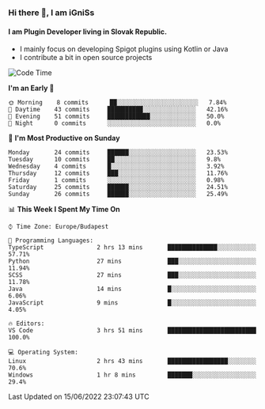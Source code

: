 ### Hi there 👋, I am iGniSs

#### I am Plugin Developer living in Slovak Republic.
- I mainly focus on developing Spigot plugins using Kotlin or Java
- I contribute a bit in open source projects

<!--START_SECTION:waka-->
![Code Time](http://img.shields.io/badge/Code%20Time-782%20hrs%2053%20mins-blue)

**I'm an Early 🐤** 

```text
🌞 Morning    8 commits      ██░░░░░░░░░░░░░░░░░░░░░░░   7.84% 
🌆 Daytime    43 commits     ██████████░░░░░░░░░░░░░░░   42.16% 
🌃 Evening    51 commits     ████████████░░░░░░░░░░░░░   50.0% 
🌙 Night      0 commits      ░░░░░░░░░░░░░░░░░░░░░░░░░   0.0%

```
📅 **I'm Most Productive on Sunday** 

```text
Monday       24 commits     ██████░░░░░░░░░░░░░░░░░░░   23.53% 
Tuesday      10 commits     ██░░░░░░░░░░░░░░░░░░░░░░░   9.8% 
Wednesday    4 commits      █░░░░░░░░░░░░░░░░░░░░░░░░   3.92% 
Thursday     12 commits     ███░░░░░░░░░░░░░░░░░░░░░░   11.76% 
Friday       1 commits      ░░░░░░░░░░░░░░░░░░░░░░░░░   0.98% 
Saturday     25 commits     ██████░░░░░░░░░░░░░░░░░░░   24.51% 
Sunday       26 commits     ██████░░░░░░░░░░░░░░░░░░░   25.49%

```


📊 **This Week I Spent My Time On** 

```text
⌚︎ Time Zone: Europe/Budapest

💬 Programming Languages: 
TypeScript               2 hrs 13 mins       ██████████████░░░░░░░░░░░   57.71% 
Python                   27 mins             ███░░░░░░░░░░░░░░░░░░░░░░   11.94% 
SCSS                     27 mins             ███░░░░░░░░░░░░░░░░░░░░░░   11.78% 
Java                     14 mins             █░░░░░░░░░░░░░░░░░░░░░░░░   6.06% 
JavaScript               9 mins              █░░░░░░░░░░░░░░░░░░░░░░░░   4.05%

🔥 Editors: 
VS Code                  3 hrs 51 mins       █████████████████████████   100.0%

💻 Operating System: 
Linux                    2 hrs 43 mins       █████████████████░░░░░░░░   70.6% 
Windows                  1 hr 8 mins         ███████░░░░░░░░░░░░░░░░░░   29.4%

```


 Last Updated on 15/06/2022 23:07:43 UTC
<!--END_SECTION:waka-->